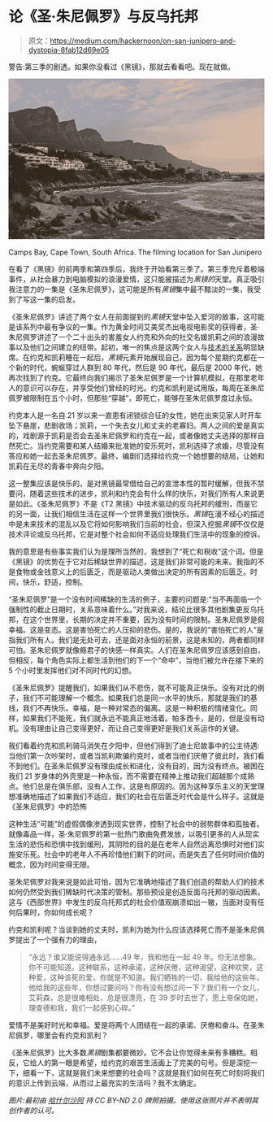 # 论《圣·朱尼佩罗》与反乌托邦

> 原文：<https://medium.com/hackernoon/on-san-junipero-and-dystopia-8fab12d69e05>

警告:第三季的剧透。如果你没看过《黑镜》，那就去看看吧。现在就做。

![](img/fca0b9e2c2d1d44126371907b2b2b024.png)

Camps Bay, Cape Town, South Africa. The filming location for San Junipero

在看了《黑镜》的前两季和第四季后，我终于开始看第三季了。第三季充斥着极端事件，从社会暴力到电脑模拟的浪漫爱情，这只能被描述为*黑镜的*天堂。真正吸引我注意力的一集是《圣朱尼佩罗》，这可能是所有*黑镜*集中最不黯淡的一集，我受到了写这一集的启发。

《圣朱尼佩罗》讲述了两个女人在前面提到的*黑镜*天堂中坠入爱河的故事，这可能是该系列中最有争议的一集。作为黄金时间艾美奖杰出电视电影奖的获得者，圣·朱尼佩罗讲述了一个二十出头的害羞女人约克和外向的社交名媛凯莉之间的浪漫故事以及他们之间建立的纽带。起初，唯一的焦点是这两个女人与[技术的关系](https://hackernoon.com/tagged/technology)明显缺席。在约克和凯莉睡在一起后，*黑镜*元素开始展现自己，因为每个星期约克都在一个新的时代，蜿蜒穿过人群到 80 年代，然后是 90 年代，最后是 2000 年代，她再次找到了约克。它最终向我们揭示了圣朱尼佩罗是一个计算机模拟，在那里老年人的意识可以存在，并享受他们曾经的时光。约克和凯利是试用版，每周在圣朱尼佩罗被限制在五个小时，但那些“穿越”，即死亡，能够在圣朱尼佩罗度过永恒。

约克本人是一名自 21 岁以来一直患有闭锁综合征的女性，她在出来见家人时开车坠下悬崖，悲剧收场；凯莉，一个失去女儿和丈夫的老寡妇。两人之间的爱是真实的，戏剧源于凯莉是否会去圣朱尼佩罗和约克在一起，或者像她丈夫选择的那样自然死亡。当约克需要和某人结婚来批准她的安乐死时，凯利选择了求婚，尽管没有答应和她一起去圣朱尼佩罗。最终，编剧们选择给约克一个她想要的结局，让她和凯莉在无尽的青春中奔向夕阳。

这一整集应该是快乐的，是对黑镜最常借给自己的宣泄本性的暂时缓解，但我不禁要问，随着这些技术的进步，凯利和约克会有什么样的快乐，对我们所有人来说更是如此。《圣朱尼佩罗》不是《T2 黑镜》中技术驱动的反乌托邦的缓刑，而是它的另一面，让我们相信生活在这样一个世界里我们很快乐。*黑镜*在漫不经心的描述中是未来技术的混乱以及它将如何影响我们当前的社会，但深入挖掘*黑镜*不仅仅是技术评论或反乌托邦，它是对整个社会如何不适应处理我们生活中的现象的控诉。

我的意思是有些事实我们认为是理所当然的，我想到了“死亡和税收”这个词。但是《黑镜》的优势在于它对后稀缺世界的描述，这是我们非常可能的未来。我指的不是食物或金钱意义上的后匮乏，而是驱动人类做出决定的所有因素的后匮乏。时间，快乐，舒适，控制。

“圣朱尼佩罗”是一个没有时间稀缺的生活的例子，主要的问题是:“当不再面临一个强制性的截止日期时，关系意味着什么。”对我来说，结论比很多其他剧集更反乌托邦，在这个世界里，长期的决定并不重要，因为没有时间的限制。圣朱尼佩罗是假幸福。这是变态。这是害怕死亡的人压抑的悲伤。是的，我说的“害怕死亡的人”是指我们所有人。我们是无处可去，还是面对永恒的前景，这是未知的，两者都同样可怕。圣朱尼佩罗就像瘾君子的快感一样真实。人们在圣朱尼佩罗应该感到自由，但相反，每个角色实际上都生活到他们的下一个“命中”，当他们被允许在接下来的 5 个小时里发挥他们对不同时代的幻想。

《圣朱尼佩罗》提醒我们，如果我们从不悲伤，就不可能真正快乐。没有对比的例子，我们不可能理解一个概念。如果我们总是同一水平的快乐，那就是我们的基线，我们不再快乐。幸福，是一种对常态的偏离。这是一种积极的情绪变化。同样，如果我们不能死，我们就永远不能真正地活着。帕多西卡，是的，但是没有动机。没有理由让自己变得更好，而让自己变得更好是我们关系运作的关键。

我们看着约克和凯利骑马消失在夕阳中，但他们得到了迪士尼故事中的公主待遇:当他们第一次吵架时，或者当凯利欺骗约克时，或者当他们厌倦了彼此时，我们看不到他们。在圣朱尼佩罗没有理由成长和进化，没有目的，因为没有终点。被困在我们 21 岁身体的外壳里是一种永恒，而不需要在精神上推动我们超越那个成熟点。他们总是在俱乐部，没有人工作，这是有原因的。因为这种享乐主义的天堂理想准确地描述了如果我们不适应，我们的社会在后匮乏时代会是什么样子。这就是《圣朱尼佩罗》中的恐怖

这种生活“可能”的虚假偶像渗透到现实世界，控制了社会中的弱势群体和孤独者。就像毒品一样，圣·朱尼佩罗的第一批热门歌曲免费发放，以吸引更多的人从现实生活的悲伤和恐惧中找到缓刑，其阴险的目的是在老年人自然远离恐惧时对他们实施安乐死。社会中的老年人不再珍惜他们剩下的时间，而是失去了任何时间价值的概念，因为时间变得无限。

圣朱尼佩罗对我来说是如此可怕，因为它准确地描述了我们创造的帮助人们的技术如何仍然受到我们稀缺时代决策的管制。那些预设是创造反面乌托邦的驱动因素。这与《西部世界》中发生的反乌托邦式的社会价值观崩溃如出一辙，当面对没有任何后果时，你如何成长呢？

约克和凯利呢？当谈到她的丈夫时，凯利为她为什么应该选择死亡而不是圣朱尼佩罗提出了一个强有力的理由，

> “永远？谁又能说得通永远……49 年，我和他在一起 49 年。你无法想象。你不可能知道。这种联系，这种承诺，这种厌倦，这种渴望，这种欢笑，这种爱，这种该死的爱，你就是不知道。我们牺牲的一切，我给他的这些年，他给我的这些年，你想过要问吗？你有没有想过问一下？我们有一个女儿，艾莉森，总是很难相处，总是很漂亮，在 39 岁时去世了，愿上帝保佑她，理查德和我，我们一起感到心碎。”

爱情不是美好时光和幸福。爱是将两个人团结在一起的承诺、厌倦和奋斗。在圣朱尼佩罗，哪里会有约克和凯利？

《圣朱尼佩罗》比大多数*黑镜*剧集都要微妙。它不会让你觉得未来有多糟糕。相反，它给人的第一眼是希望，给约克的艰苦生活画上了完美的句号。但是深挖一下，细看一下，这就是我们未来想要的社会吗？这就是我们如何在死亡时刻将我们的意识上传到云端，从而过上最充实的生活吗？我不太确定。

*图片:最初由* [*哈什尔沙阿*](https://www.flickr.com/photos/harshilshah/) *持 CC BY-ND 2.0 牌照拍摄。使用这张照片并不表明其创作者的认可。*